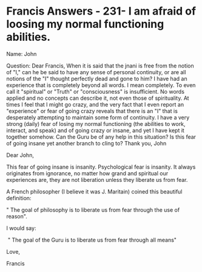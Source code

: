 # Francis Answers - 231- I am afraid of loosing my normal functioning abilities.

Name: John&nbsp;

Question: Dear Francis, When it is said that the jnani is free from the notion of &quot;I,&quot; can he be said to have any sense of personal continuity, or are all notions of the &quot;I&quot; thought perfectly dead and gone to him? I have had an experience that is completely beyond all words. I mean completely. To even call it &quot;spiritual&quot; or &quot;Truth&quot; or &quot;consciousness&quot; is insufficient. No words applied and no concepts can describe it, not even those of spirituality. At times I feel that I might go crazy, and the very fact that I even report an &quot;experience&quot; or fear of going crazy reveals that there is an &quot;I&quot; that is desperately attempting to maintain some form of continuity. I have a very strong (daily) fear of losing my normal functioning (the abilities to work, interact, and speak) and of going crazy or insane, and yet I have kept it together somehow. Can the Guru be of any help in this situation? Is this fear of going insane yet another branch to cling to? Thank you, John

Dear John,

This fear of going insane is insanity. Psychological fear is insanity. It always originates from ignorance, no matter how grand and spiritual our experiences are, they are not liberation unless they liberate us from fear.

A French philosopher (I believe it was J. Maritain) coined this beautiful definition:

&quot; The goal of philosophy is to liberate us from fear through the use of reason&quot;.

I would say:

&nbsp;&quot; The goal of the Guru is to liberate us from fear through all means&quot;

Love,

Francis

